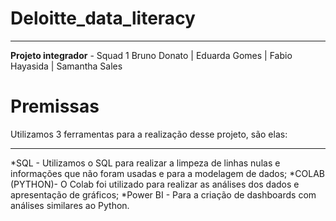 # Deloitte_data_literacy
***
 **Projeto integrador** - Squad 1
 Bruno Donato | Eduarda Gomes | Fabio Hayasida | Samantha Sales

# Premissas
 Utilizamos 3 ferramentas para a realização desse projeto, são elas:
 
 ***
 
 *SQL - Utilizamos o SQL para realizar a limpeza de linhas nulas e informações que não foram usadas e para a modelagem de dados;
 *COLAB (PYTHON)- O Colab foi utilizado para realizar as análises dos dados e apresentação de gráficos;
 *Power BI - Para a criação de dashboards com análises similares ao Python.



